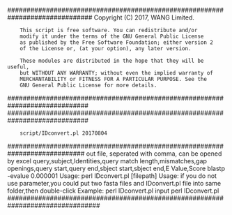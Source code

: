 ##############################################################################
		Copyright (C) 2017, WANG Limited.                              
                                                                          
		This script is free software. You can redistribute and/or                 
		modify it under the terms of the GNU General Public License              
		as published by the Free Software Foundation; either version 2           
		of the License or, (at your option), any later version.                  
                                                                          
		These modules are distributed in the hope that they will be useful,       
		but WITHOUT ANY WARRANTY; without even the implied warranty of            
		MERCHANTABILITY or FITNESS FOR A PARTICULAR PURPOSE. See the              
		GNU General Public License for more details.                              
#############################################################################
#############################################################################

		script/IDconvert.pl 20170804
############################################################################
		out file, seperated with comma, can be opened by excel
		query,subject,Identities,query match length,mismatches,gap openings,query start,query end,sbject start,sbject end,E Value,Score
		blastp -evalue 0.000001
		Usage:   perl IDconvert.pl [filepath]
		Usage:   if you do not use parameter,you could put two fasta files and IDconvert.pl file into same folder,then double-click
		Example: perl IDconvert.pl input
				perl IDconvert.pl
################################################################################